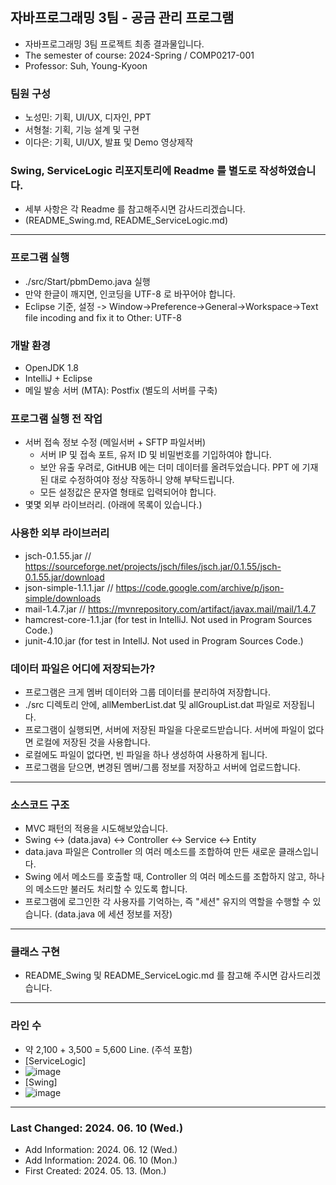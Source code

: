 ## 자바프로그래밍 3팀 - 공금 관리 프로그램
- 자바프로그래밍 3팀 프로젝트 최종 결과물입니다.
- The semester of course: 2024-Spring / COMP0217-001
- Professor: Suh, Young-Kyoon

### 팀원 구성
- 노성민: 기획, UI/UX, 디자인, PPT
- 서형철: 기획, 기능 설계 및 구현
- 이다은: 기획, UI/UX, 발표 및 Demo 영상제작

### Swing, ServiceLogic 리포지토리에 Readme 를 별도로 작성하였습니다.
- 세부 사항은 각 Readme 를 참고해주시면 감사드리겠습니다.
- (README_Swing.md, README_ServiceLogic.md)

-----

### 프로그램 실행
- ./src/Start/pbmDemo.java 실행
- 만약 한글이 깨지면, 인코딩을 UTF-8 로 바꾸어야 합니다.
- Eclipse 기준, 설정 -> Window->Preference->General->Workspace->Text file incoding and fix it to Other: UTF-8

### 개발 환경
- OpenJDK 1.8
- IntelliJ + Eclipse
- 메일 발송 서버 (MTA): Postfix (별도의 서버를 구축)

### 프로그램 실행 전 작업
- 서버 접속 정보 수정 (메일서버 + SFTP 파일서버)
	- 서버 IP 및 접속 포트, 유저 ID 및 비밀번호를 기입하여야 합니다.
	- 보안 유출 우려로, GitHUB 에는 더미 데이터를 올려두었습니다. PPT 에 기재된 대로 수정하여야 정상 작동하니 양해 부탁드립니다.
	- 모든 설정값은 문자열 형태로 입력되어야 합니다.
- 몇몇 외부 라이브러리. (아래에 목록이 있습니다.)

### 사용한 외부 라이브러리
- jsch-0.1.55.jar // https://sourceforge.net/projects/jsch/files/jsch.jar/0.1.55/jsch-0.1.55.jar/download
- json-simple-1.1.1.jar // https://code.google.com/archive/p/json-simple/downloads
- mail-1.4.7.jar // https://mvnrepository.com/artifact/javax.mail/mail/1.4.7
- hamcrest-core-1.1.jar (for test in IntelliJ. Not used in Program Sources Code.)
- junit-4.10.jar (for test in IntellJ. Not used in Program Sources Code.)

### 데이터 파일은 어디에 저장되는가?
- 프로그램은 크게 멤버 데이터와 그룹 데이터를 분리하여 저장합니다.
- ./src 디렉토리 안에, allMemberList.dat 및 allGroupList.dat 파일로 저장됩니다.
- 프로그램이 실행되면, 서버에 저장된 파일을 다운로드받습니다. 서버에 파일이 없다면 로컬에 저장된 것을 사용합니다.
- 로컬에도 파일이 없다면, 빈 파일을 하나 생성하여 사용하게 됩니다.
- 프로그램을 닫으면, 변경된 멤버/그룹 정보를 저장하고 서버에 업로드합니다.

-----

### 소스코드 구조
- MVC 패턴의 적용을 시도해보았습니다.
- Swing <-> (data.java) <-> Controller <-> Service <-> Entity
- data.java 파일은 Controller 의 여러 메소드를 조합하여 만든 새로운 클래스입니다.
- Swing 에서 메소드를 호출할 때, Controller 의 여러 메소드를 조합하지 않고, 하나의 메소드만 불러도 처리할 수 있도록 합니다.
- 프로그램에 로그인한 각 사용자를 기억하는, 즉 "세션" 유지의 역할을 수행할 수 있습니다. (data.java 에 세션 정보를 저장)

-----

### 클래스 구현
- README_Swing 및 README_ServiceLogic.md 를 참고해 주시면 감사드리겠습니다.

---
### 라인 수
- 약 2,100 + 3,500 = 5,600 Line. (주석 포함)
- [ServiceLogic]
- ![image](https://github.com/Team3-COMP0217001/serviceLogic/assets/77498822/9957c77b-6121-4408-a0ac-b280eefdaaa4)
- [Swing]
- ![image](https://github.com/Team3-COMP0217001/swing/assets/77498822/a9e5db55-92dc-4668-a090-ffbfdafdfed4)
---

### Last Changed: 2024. 06. 10 (Wed.)
- Add Information: 2024. 06. 12 (Wed.)
- Add Information: 2024. 06. 10 (Mon.)
- First Created: 2024. 05. 13. (Mon.)
